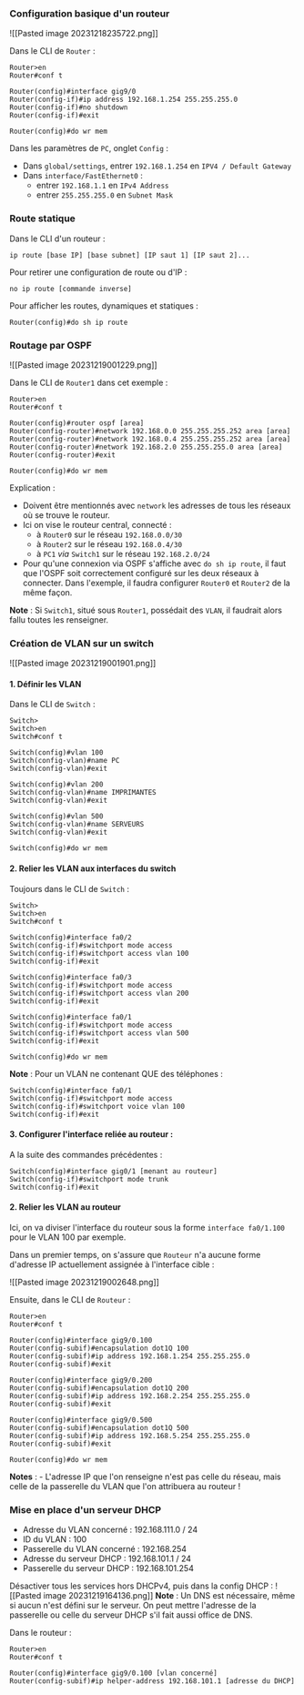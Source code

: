
### Configuration basique d'un routeur

![[Pasted image 20231218235722.png]]

Dans le CLI de `Router` :

```
Router>en
Router#conf t

Router(config)#interface gig9/0
Router(config-if)#ip address 192.168.1.254 255.255.255.0
Router(config-if)#no shutdown
Router(config-if)#exit

Router(config)#do wr mem
```

Dans les paramètres de `PC`, onglet `Config` :
- Dans `global/settings`, entrer `192.168.1.254` en `IPV4 / Default Gateway`
- Dans `interface/FastEthernet0` :
	- entrer `192.168.1.1` en `IPv4 Address`
	- entrer `255.255.255.0` en `Subnet Mask`


### Route statique 

Dans le CLI d'un routeur :
```
ip route [base IP] [base subnet] [IP saut 1] [IP saut 2]...
```

Pour retirer une configuration de route ou d'IP :
```
no ip route [commande inverse]
```

Pour afficher les routes, dynamiques et statiques :
```
Router(config)#do sh ip route
```

### Routage par OSPF

![[Pasted image 20231219001229.png]]

Dans le CLI de `Router1` dans cet exemple :
```
Router>en
Router#conf t

Router(config)#router ospf [area]
Router(config-router)#network 192.168.0.0 255.255.255.252 area [area]
Router(config-router)#network 192.168.0.4 255.255.255.252 area [area]
Router(config-router)#network 192.168.2.0 255.255.255.0 area [area]
Router(config-router)#exit

Router(config)#do wr mem
```

Explication : 
- Doivent être mentionnés avec `network` les adresses de tous les réseaux où se trouve le routeur.
- Ici on vise le routeur central, connecté :
	- à `Router0` sur le réseau `192.168.0.0/30`
	- à `Router2` sur le réseau `192.168.0.4/30`
	- à `PC1` *via* `Switch1` sur le réseau `192.168.2.0/24`
- Pour qu'une connexion via OSPF s'affiche avec `do sh ip route`, il faut que l'OSPF soit correctement configuré sur les deux réseaux à connecter. Dans l'exemple, il faudra configurer `Router0` et `Router2` de la même façon.

**Note** : Si `Switch1`, situé sous `Router1`, possédait des `VLAN`, il faudrait alors fallu toutes les renseigner.


### Création de VLAN sur un switch

![[Pasted image 20231219001901.png]]

#### 1. Définir les VLAN

Dans le CLI de `Switch` :
```
Switch>
Switch>en
Switch#conf t

Switch(config)#vlan 100
Switch(config-vlan)#name PC
Switch(config-vlan)#exit

Switch(config)#vlan 200
Switch(config-vlan)#name IMPRIMANTES
Switch(config-vlan)#exit

Switch(config)#vlan 500
Switch(config-vlan)#name SERVEURS
Switch(config-vlan)#exit

Switch(config)#do wr mem
```

#### 2. Relier les VLAN aux interfaces du switch

Toujours dans le CLI de `Switch` :
```
Switch>
Switch>en
Switch#conf t

Switch(config)#interface fa0/2
Switch(config-if)#switchport mode access
Switch(config-if)#switchport access vlan 100
Switch(config-if)#exit

Switch(config)#interface fa0/3
Switch(config-if)#switchport mode access
Switch(config-if)#switchport access vlan 200
Switch(config-if)#exit

Switch(config)#interface fa0/1
Switch(config-if)#switchport mode access
Switch(config-if)#switchport access vlan 500
Switch(config-if)#exit

Switch(config)#do wr mem
```

**Note** : Pour un VLAN ne contenant QUE des téléphones :
```
Switch(config)#interface fa0/1
Switch(config-if)#switchport mode access
Switch(config-if)#switchport voice vlan 100
Switch(config-if)#exit
```

#### 3. Configurer l'interface reliée au routeur :

A la suite des commandes précédentes :
```
Switch(config)#interface gig0/1 [menant au routeur]
Switch(config-if)#switchport mode trunk
Switch(config-if)#exit
```

#### 2. Relier les VLAN au routeur

Ici, on va diviser l'interface du routeur sous la forme `interface fa0/1.100` pour le VLAN 100 par exemple.

Dans un premier temps, on s'assure que `Routeur` n'a aucune forme d'adresse IP actuellement assignée à l'interface cible :

![[Pasted image 20231219002648.png]]

Ensuite, dans le CLI de `Routeur` :
```
Router>en
Router#conf t

Router(config)#interface gig9/0.100
Router(config-subif)#encapsulation dot1Q 100
Router(config-subif)#ip address 192.168.1.254 255.255.255.0
Router(config-subif)#exit

Router(config)#interface gig9/0.200
Router(config-subif)#encapsulation dot1Q 200
Router(config-subif)#ip address 192.168.2.254 255.255.255.0
Router(config-subif)#exit

Router(config)#interface gig9/0.500
Router(config-subif)#encapsulation dot1Q 500
Router(config-subif)#ip address 192.168.5.254 255.255.255.0
Router(config-subif)#exit

Router(config)#do wr mem
```

**Notes** :
	- L'adresse IP que l'on renseigne n'est pas celle du réseau, mais celle de la passerelle du VLAN que l'on attribuera au routeur !

### Mise en place d'un serveur DHCP

- Adresse du VLAN concerné :         192.168.111.0 / 24
- ID du VLAN : 100
- Passerelle du VLAN concerné :      192.168.254
- Adresse du serveur DHCP :            192.168.101.1 / 24
- Passerelle du serveur DHCP :         192.168.101.254
   
Désactiver tous les services hors DHCPv4, puis dans la config DHCP :
![[Pasted image 20231219164136.png]]
**Note** : Un DNS est nécessaire, même si aucun n'est défini sur le serveur. On peut mettre l'adresse de la passerelle ou celle du serveur DHCP s'il fait aussi office de DNS.

Dans le routeur : 
```
Router>en
Router#conf t

Router(config)#interface gig9/0.100 [vlan concerné]
Router(config-subif)#ip helper-address 192.168.101.1 [adresse du DHCP]
```

